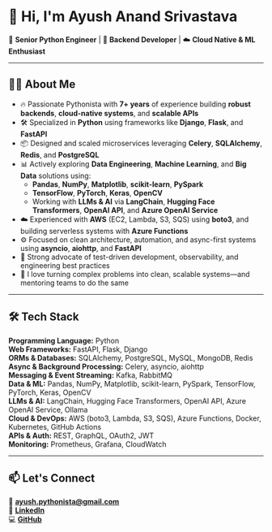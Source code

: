 # 👋 Hi, I'm Ayush Anand Srivastava  

🐍 **Senior Python Engineer** | 🔧 **Backend Developer** | ☁️ **Cloud Native & ML Enthusiast**

---

## 👨‍💻 About Me

- 🔥 Passionate Pythonista with **7+ years** of experience building **robust backends**, **cloud-native systems**, and **scalable APIs**
- 🛠️ Specialized in **Python** using frameworks like **Django**, **Flask**, and **FastAPI**
- 📦 Designed and scaled microservices leveraging **Celery**, **SQLAlchemy**, **Redis**, and **PostgreSQL**
- 📊 Actively exploring **Data Engineering**, **Machine Learning**, and **Big Data** solutions using:
  - **Pandas**, **NumPy**, **Matplotlib**, **scikit-learn**, **PySpark**
  - **TensorFlow**, **PyTorch**, **Keras**, **OpenCV**
  - Working with **LLMs & AI** via **LangChain**, **Hugging Face Transformers**, **OpenAI API**, and **Azure OpenAI Service**
- ☁️ Experienced with **AWS** (EC2, Lambda, S3, SQS) using **boto3**, and building serverless systems with **Azure Functions**
- ⚙️ Focused on clean architecture, automation, and async-first systems using **asyncio**, **aiohttp**, and **FastAPI**
- 🧪 Strong advocate of test-driven development, observability, and engineering best practices
- 🎯 I love turning complex problems into clean, scalable systems—and mentoring teams to do the same

---

## 🛠️ Tech Stack

**Programming Language:** Python  
**Web Frameworks:** FastAPI, Flask, Django  
**ORMs & Databases:** SQLAlchemy, PostgreSQL, MySQL, MongoDB, Redis  
**Async & Background Processing:** Celery, asyncio, aiohttp  
**Messaging & Event Streaming:** Kafka, RabbitMQ  
**Data & ML:** Pandas, NumPy, Matplotlib, scikit-learn, PySpark, TensorFlow, PyTorch, Keras, OpenCV  
**LLMs & AI:** LangChain, Hugging Face Transformers, OpenAI API, Azure OpenAI Service, Ollama  
**Cloud & DevOps:** AWS (boto3, Lambda, S3, SQS), Azure Functions, Docker, Kubernetes, GitHub Actions  
**APIs & Auth:** REST, GraphQL, OAuth2, JWT  
**Monitoring:** Prometheus, Grafana, CloudWatch

---

## 📫 Let's Connect

📧 **ayush.pythonista@gmail.com**  
💼 [**LinkedIn**](https://linkedin.com/in/ayushasri/)  
💻 [**GitHub**](https://github.com/ayushasri)
